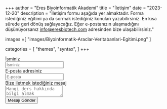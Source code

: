 +++
author = "Eres Biyoinformatik Akademi"
title = "İletişim"
date = "2023-12-20"
description = "İletişim formu aşağıda yer almaktadır. Forma istediğiniz eğitimi ya da sormak istediğiniz konuları yazabilirsiniz. En kısa sürede geri dönüş sağlayacağız. Eğer e-postanızın ulaşmadığını düşünüyorsanız info@eresbiotech.com adresinden bize ulaşabilirsiniz."

images =[ "images/Biyoinformatik-Araclar-Veritabanlari-Egitimi.png" ]

categories = [
    "themes",
    "syntax",
]
+++

<!DOCTYPE html>
<html lang="en">
<head>
  <meta charset="UTF-8">
  <meta name="viewport" content="width=device-width, initial-scale=1.0">
  <title>Form Örneği</title>
  <!-- İhtiyaca göre CSS ve diğer başlık etiketlerini ekleyebilirsiniz -->
</head>
<body>

<form onsubmit="submitForm(event)" action="https://public.herotofu.com/v1/a80f8270-abf5-11ee-8fa9-872d80d8eac1" method="post" accept-charset="UTF-8">
  <div class="row m-3">
    <div class="col-4">
      <label for="name">İsminiz</label>
    </div>
    <div class="col-8">
      <input
        type="text"
        placeholder="İsminiz"
        name="name"
        class="px-3 py-3 placeholder-gray-400 text-gray-600 relative bg-white bg-white rounded text-sm border-0 shadow outline-none focus:outline-none focus:ring w-full"
        required
      />
    </div>
  </div>

  <div class="row m-3">
    <div class="col-4">
      <label for="email">E-posta adresiniz</label>
    </div>
    <div class="col-8">
      <input
        type="email"
        placeholder="E-posta"
        name="email"
        class="px-3 py-3 placeholder-gray-400 text-gray-600 relative bg-white bg-white rounded text-sm border-0 shadow outline-none focus:outline-none focus:ring w-full"
        required
      />
    </div>
  </div>

  <div class="row m-3">
    <div class="col-4"> 
      <label for="message">Bize iletmek istediğiniz mesaj</label>
    </div>
    <div class="col-8">
      <textarea
        placeholder="Hangi ders hakkında bilgi almak istersiniz?"
        name="message"
        class="px-3 py-3 placeholder-gray-400 text-gray-600 relative bg-white bg-white rounded text-sm border-0 shadow outline-none focus:outline-none focus:ring w-full"
        required
      ></textarea>
    </div>
  </div>

  <div class="row m-5">
    <div class="col-8 offset-md-4">
      <input type="submit" class="btn btn-danger" value="Mesajı Gönder" />
    </div>
    <div style="text-indent:-99999px; white-space:nowrap; overflow:hidden; position:absolute;" aria-hidden="true">
      <input type="text" name="_gotcha" tabindex="-1" autocomplete="off" />
    </div>
  </div>
</form>

<script>
  function submitForm(event) {
    // Formun otomatik olarak gönderilmesine izin ver
    // Bu durumda, formun action URL'sine yönlendirme gerçekleşir.
    // Not: Bu durumda fetch kullanmanıza gerek yok.
  }
</script>

</body>
</html>

